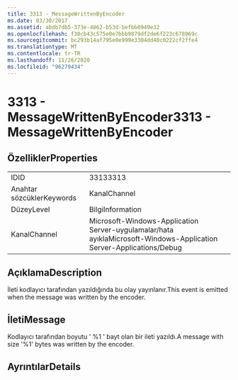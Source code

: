 ```yaml
---
title: 3313 - MessageWrittenByEncoder
ms.date: 03/30/2017
ms.assetid: abdb7db5-373e-4862-b53d-befbb0949e32
ms.openlocfilehash: f30cb43c575e0e7bbb9879df2de6f223c678969c
ms.sourcegitcommit: bc293b14af795e0e999e3304dd40c0222cf2ffe4
ms.translationtype: MT
ms.contentlocale: tr-TR
ms.lasthandoff: 11/26/2020
ms.locfileid: "96279434"
---
```

# <a name="3313---messagewrittenbyencoder"></a><span data-ttu-id="5c769-102">3313 - MessageWrittenByEncoder</span><span class="sxs-lookup"><span data-stu-id="5c769-102">3313 - MessageWrittenByEncoder</span></span>

## <a name="properties"></a><span data-ttu-id="5c769-103">Özellikler</span><span class="sxs-lookup"><span data-stu-id="5c769-103">Properties</span></span>  
  
|||  
|-|-|  
|<span data-ttu-id="5c769-104">ID</span><span class="sxs-lookup"><span data-stu-id="5c769-104">ID</span></span>|<span data-ttu-id="5c769-105">3313</span><span class="sxs-lookup"><span data-stu-id="5c769-105">3313</span></span>|  
|<span data-ttu-id="5c769-106">Anahtar sözcükler</span><span class="sxs-lookup"><span data-stu-id="5c769-106">Keywords</span></span>|<span data-ttu-id="5c769-107">Kanal</span><span class="sxs-lookup"><span data-stu-id="5c769-107">Channel</span></span>|  
|<span data-ttu-id="5c769-108">Düzey</span><span class="sxs-lookup"><span data-stu-id="5c769-108">Level</span></span>|<span data-ttu-id="5c769-109">Bilgi</span><span class="sxs-lookup"><span data-stu-id="5c769-109">Information</span></span>|  
|<span data-ttu-id="5c769-110">Kanal</span><span class="sxs-lookup"><span data-stu-id="5c769-110">Channel</span></span>|<span data-ttu-id="5c769-111">Microsoft-Windows-Application Server-uygulamalar/hata ayıkla</span><span class="sxs-lookup"><span data-stu-id="5c769-111">Microsoft-Windows-Application Server-Applications/Debug</span></span>|  
  
## <a name="description"></a><span data-ttu-id="5c769-112">Açıklama</span><span class="sxs-lookup"><span data-stu-id="5c769-112">Description</span></span>  

 <span data-ttu-id="5c769-113">İleti kodlayıcı tarafından yazıldığında bu olay yayınlanır.</span><span class="sxs-lookup"><span data-stu-id="5c769-113">This event is emitted when the message was written by the encoder.</span></span>  
  
## <a name="message"></a><span data-ttu-id="5c769-114">İleti</span><span class="sxs-lookup"><span data-stu-id="5c769-114">Message</span></span>  

 <span data-ttu-id="5c769-115">Kodlayıcı tarafından boyutu ' %1 ' bayt olan bir ileti yazıldı.</span><span class="sxs-lookup"><span data-stu-id="5c769-115">A message with size '%1' bytes was written by the encoder.</span></span>  
  
## <a name="details"></a><span data-ttu-id="5c769-116">Ayrıntılar</span><span class="sxs-lookup"><span data-stu-id="5c769-116">Details</span></span>
